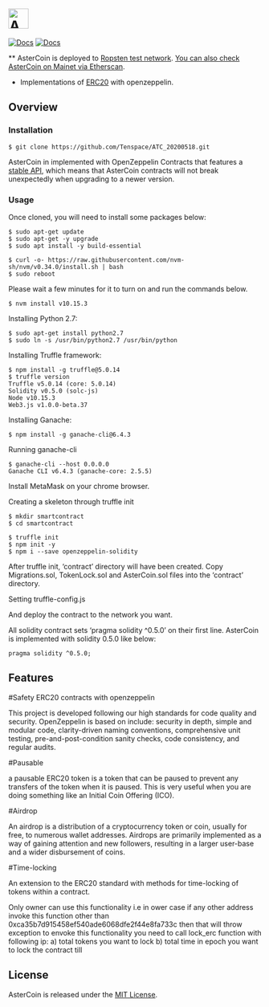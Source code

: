 # <img src="https://aster879.com/images/Logo.png" alt="AsterCoin" height="40px">

[![Docs](https://img.shields.io/badge/docs-%F0%9F%93%84-blue)](https://aster879.com/docs/aster_eng_00001.pdf)
[![Docs](https://img.shields.io/badge/docs-%F0%9F%93%84-blue)](https://aster879.com/)

** AsterCoin is deployed to [Ropsten test network](https://ropsten.etherscan.io/token/0x618C15C714866A18Afab235b9d2B65971e438711). [You can also check AsterCoin on Mainet via Etherscan](https://etherscan.io/token/0x0eb3032bcAc2BE1fa95E296442F225edb80fc3CD). 

 * Implementations of [ERC20](https://docs.openzeppelin.com/contracts/erc20) with openzeppelin.

## Overview

### Installation

```console
$ git clone https://github.com/Tenspace/ATC_20200518.git
```

AsterCoin in implemented with OpenZeppelin Contracts that features a [stable API](https://docs.openzeppelin.com/contracts/releases-stability#api-stability), which means that AsterCoin contracts will not break unexpectedly when upgrading to a newer version.


### Usage

Once cloned, you will need to install some packages below:

```console
$ sudo apt-get update
$ sudo apt-get -y upgrade
$ sudo apt install -y build-essential

$ curl -o- https://raw.githubusercontent.com/nvm-sh/nvm/v0.34.0/install.sh | bash
$ sudo reboot
```

Please wait a few minutes for it to turn on and run the commands below.

```console
$ nvm install v10.15.3
```

Installing Python 2.7:
```console
$ sudo apt-get install python2.7
$ sudo ln -s /usr/bin/python2.7 /usr/bin/python
```

Installing Truffle framework:
```console
$ npm install -g truffle@5.0.14
$ truffle version
Truffle v5.0.14 (core: 5.0.14)
Solidity v0.5.0 (solc-js)
Node v10.15.3
Web3.js v1.0.0-beta.37
```

Installing Ganache:
```console
$ npm install -g ganache-cli@6.4.3
```

Running ganache-cli
```console
$ ganache-cli --host 0.0.0.0
Ganache CLI v6.4.3 (ganache-core: 2.5.5)
```
Install MetaMask on your chrome browser.


Creating a skeleton through truffle init
```console
$ mkdir smartcontract
$ cd smartcontract

$ truffle init
$ npm init -y
$ npm i --save openzeppelin-solidity
```
After truffle init, ‘contract’ directory will have been created. Copy Migrations.sol, TokenLock.sol and AsterCoin.sol files into the ‘contract’ directory.

Setting truffle-config.js

And deploy the contract to the network you want.

All solidity contract sets ‘pragma solidity ^0.5.0’ on their first line. AsterCoin is implemented with solidity 0.5.0 like below:
```solidity
pragma solidity ^0.5.0;
```


## Features

#Safety ERC20 contracts with openzeppelin

This project is developed following our high standards for code quality and security. OpenZeppelin is based on include: security in depth, simple and modular code, clarity-driven naming conventions, comprehensive unit testing, pre-and-post-condition sanity checks, code consistency, and regular audits.

#Pausable

a pausable ERC20 token is a token that can be paused to prevent any transfers of the token when it is paused. This is very useful when you are doing something like an Initial Coin Offering (ICO).

#Airdrop

An airdrop is a distribution of a cryptocurrency token or coin, usually for free, to numerous wallet addresses. Airdrops are primarily implemented as a way of gaining attention and new followers, resulting in a larger user-base and a wider disbursement of coins.

#Time-locking

An extension to the ERC20 standard with methods for time-locking of tokens within a contract.

Only owner can use this functionality i.e in ower case if any other address invoke this function other than 0xca35b7d915458ef540ade6068dfe2f44e8fa733c then that will throw exception
to envoke this functionality you need to call lock_erc function with following ip:
a) total tokens you want to lock
b) total time in epoch you want to lock the contract till

## License

AsterCoin is released under the [MIT License](LICENSE).
